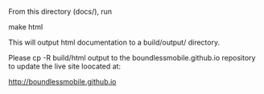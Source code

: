 From this directory (docs/), run 

  make html

This will output html documentation to a build/output/ directory.

Please cp -R build/html output to the boundlessmobile.github.io repository to update the live site loocated at:

   http://boundlessmobile.github.io

 

